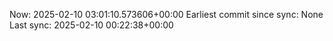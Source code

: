 Now: 2025-02-10 03:01:10.573606+00:00 Earliest commit since sync: None Last sync: 2025-02-10 00:22:38+00:00
